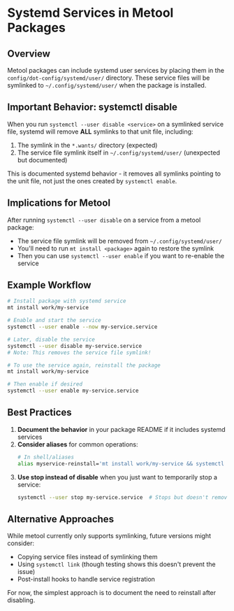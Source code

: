 # Systemd Services in Metool Packages

## Overview

Metool packages can include systemd user services by placing them in the `config/dot-config/systemd/user/` directory. These service files will be symlinked to `~/.config/systemd/user/` when the package is installed.

## Important Behavior: systemctl disable

When you run `systemctl --user disable <service>` on a symlinked service file, systemd will remove **ALL** symlinks to that unit file, including:

1. The symlink in the `*.wants/` directory (expected)
2. The service file symlink itself in `~/.config/systemd/user/` (unexpected but documented)

This is documented systemd behavior - it removes all symlinks pointing to the unit file, not just the ones created by `systemctl enable`.

## Implications for Metool

After running `systemctl --user disable` on a service from a metool package:
- The service file symlink will be removed from `~/.config/systemd/user/`
- You'll need to run `mt install <package>` again to restore the symlink
- Then you can use `systemctl --user enable` if you want to re-enable the service

## Example Workflow

```bash
# Install package with systemd service
mt install work/my-service

# Enable and start the service
systemctl --user enable --now my-service.service

# Later, disable the service
systemctl --user disable my-service.service
# Note: This removes the service file symlink!

# To use the service again, reinstall the package
mt install work/my-service

# Then enable if desired
systemctl --user enable my-service.service
```

## Best Practices

1. **Document the behavior** in your package README if it includes systemd services
2. **Consider aliases** for common operations:
   ```bash
   # In shell/aliases
   alias myservice-reinstall='mt install work/my-service && systemctl --user daemon-reload'
   ```
3. **Use stop instead of disable** when you just want to temporarily stop a service:
   ```bash
   systemctl --user stop my-service.service  # Stops but doesn't remove symlinks
   ```

## Alternative Approaches

While metool currently only supports symlinking, future versions might consider:
- Copying service files instead of symlinking them
- Using `systemctl link` (though testing shows this doesn't prevent the issue)
- Post-install hooks to handle service registration

For now, the simplest approach is to document the need to reinstall after disabling.